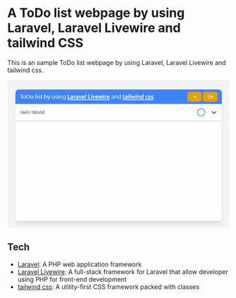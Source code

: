 # A ToDo list webpage by using Laravel, Laravel Livewire and tailwind CSS

This is an sample ToDo list webpage by using Laravel, Laravel Livewire and tailwind css.

![](github_img/todo_animation.gif)

## Tech
- [Laravel](https://github.com/laravel/laravel): A PHP web application framework
- [Laravel Livewire](https://laravel-livewire.com): A full-stack framework for Laravel that allow developer using PHP for front-end development
- [tailwind css](https://tailwindcss.com): A utility-first CSS framework packed with classes